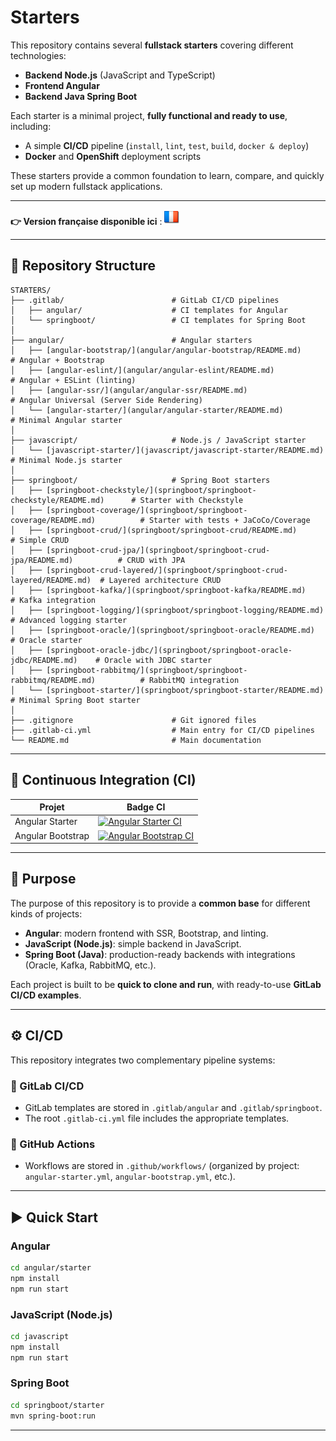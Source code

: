 # Starters

This repository contains several **fullstack starters** covering different technologies:  
- **Backend Node.js** (JavaScript and TypeScript)  
- **Frontend Angular**  
- **Backend Java Spring Boot**  

Each starter is a minimal project, **fully functional and ready to use**, including:  
- A simple **CI/CD** pipeline (`install`, `lint`, `test`, `build`, `docker & deploy`)  
- **Docker** and **OpenShift** deployment scripts  

These starters provide a common foundation to learn, compare, and quickly set up modern fullstack applications.

---

**👉 Version française disponible ici** : [![Français](./ui/version-fr.png)](./README-fr.md)

---

## 📂 Repository Structure

```
STARTERS/
├── .gitlab/                        # GitLab CI/CD pipelines
│   ├── angular/                    # CI templates for Angular
│   └── springboot/                 # CI templates for Spring Boot
│
├── angular/                        # Angular starters
│   ├── [angular-bootstrap/](angular/angular-bootstrap/README.md)       # Angular + Bootstrap
│   ├── [angular-eslint/](angular/angular-eslint/README.md)             # Angular + ESLint (linting)
│   ├── [angular-ssr/](angular/angular-ssr/README.md)                   # Angular Universal (Server Side Rendering)
│   └── [angular-starter/](angular/angular-starter/README.md)           # Minimal Angular starter
│
├── javascript/                     # Node.js / JavaScript starter
│   └── [javascript-starter/](javascript/javascript-starter/README.md)  # Minimal Node.js starter
│
├── springboot/                     # Spring Boot starters
│   ├── [springboot-checkstyle/](springboot/springboot-checkstyle/README.md)      # Starter with Checkstyle
│   ├── [springboot-coverage/](springboot/springboot-coverage/README.md)          # Starter with tests + JaCoCo/Coverage
│   ├── [springboot-crud/](springboot/springboot-crud/README.md)                  # Simple CRUD
│   ├── [springboot-crud-jpa/](springboot/springboot-crud-jpa/README.md)          # CRUD with JPA
│   ├── [springboot-crud-layered/](springboot/springboot-crud-layered/README.md)  # Layered architecture CRUD
│   ├── [springboot-kafka/](springboot/springboot-kafka/README.md)                # Kafka integration
│   ├── [springboot-logging/](springboot/springboot-logging/README.md)            # Advanced logging starter
│   ├── [springboot-oracle/](springboot/springboot-oracle/README.md)              # Oracle starter
│   ├── [springboot-oracle-jdbc/](springboot/springboot-oracle-jdbc/README.md)    # Oracle with JDBC starter
│   ├── [springboot-rabbitmq/](springboot/springboot-rabbitmq/README.md)          # RabbitMQ integration
│   └── [springboot-starter/](springboot/springboot-starter/README.md)            # Minimal Spring Boot starter
│
├── .gitignore                      # Git ignored files
├── .gitlab-ci.yml                  # Main entry for CI/CD pipelines
└── README.md                       # Main documentation
```

---

## 🔧 Continuous Integration  (CI)

| Projet            | Badge CI |
|-------------------|----------|
| Angular Starter   | [![Angular Starter CI](https://github.com/ganatan/starters/actions/workflows/angular-starter.yml/badge.svg?branch=master)](https://github.com/ganatan/starters/actions/workflows/angular-starter.yml) |
| Angular Bootstrap | [![Angular Bootstrap CI](https://github.com/ganatan/starters/actions/workflows/angular-bootstrap.yml/badge.svg?branch=master)](https://github.com/ganatan/starters/actions/workflows/angular-bootstrap.yml) |

---


## 🚀 Purpose

The purpose of this repository is to provide a **common base** for different kinds of projects:

- **Angular**: modern frontend with SSR, Bootstrap, and linting.
- **JavaScript (Node.js)**: simple backend in JavaScript.
- **Spring Boot (Java)**: production-ready backends with integrations (Oracle, Kafka, RabbitMQ, etc.).

Each project is built to be **quick to clone and run**, with ready-to-use **GitLab CI/CD examples**.

---

## ⚙️ CI/CD

This repository integrates two complementary pipeline systems:

### 🔹 GitLab CI/CD
- GitLab templates are stored in `.gitlab/angular` and `.gitlab/springboot`.  
- The root `.gitlab-ci.yml` file includes the appropriate templates.  

### 🔹 GitHub Actions
- Workflows are stored in `.github/workflows/` (organized by project: `angular-starter.yml`, `angular-bootstrap.yml`, etc.).  

---

## ▶️ Quick Start

### Angular

```bash
cd angular/starter
npm install
npm run start
```

### JavaScript (Node.js)

```bash
cd javascript
npm install
npm run start
```

### Spring Boot

```bash
cd springboot/starter
mvn spring-boot:run
```

---



